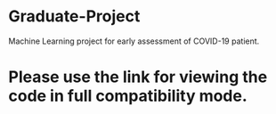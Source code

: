 # Graduate-Project
Machine Learning project for early assessment of COVID-19 patient.
# Please use the link for viewing the code in full compatibility mode.
<a href = "https://nbviewer.jupyter.org/github/isohels/Graduate-Project/blob/master/canada_covid_datapreprocessing.ipynb" ></a>
